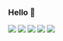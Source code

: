 ### Hello 👋

<!--
**Samiyya24/samiyya24** is a ✨ _special_ ✨ repository because its `README.md` (this file) appears on your GitHub profile.

Here are some ideas to get you started:

- 🔭 I’m currently working on ...
- 🌱 I’m currently learning ...
- 👯 I’m looking to collaborate on ...
- 🤔 I’m looking for help with ...
- 💬 Ask me about ...
- 📫 How to reach me: ...
- 😄 Pronouns: ...
- ⚡ Fun fact: ...
-->

![](http://github-profile-summary-cards.vercel.app/api/cards/profile-details?username=Samiyya24&theme=aura)
![](http://github-profile-summary-cards.vercel.app/api/cards/repos-per-language?username=Samiyya24&theme=aura)
![](http://github-profile-summary-cards.vercel.app/api/cards/most-commit-language?username=Samiyya24&theme=aura)
![](http://github-profile-summary-cards.vercel.app/api/cards/stats?username=Samiyya24&theme=aura)
![](http://github-profile-summary-cards.vercel.app/api/cards/productive-time?username=Samiyya24&theme=aura&utcOffset=8)
